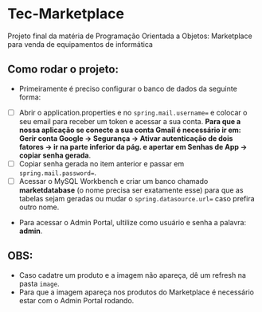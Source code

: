 # Tec-Marketplace

<p>Projeto final da matéria de Programação Orientada a Objetos: Marketplace para venda de equipamentos de informática</p>

## Como rodar o projeto:

- Primeiramente é preciso configurar o banco de dados da seguinte forma:
- [ ] Abrir o application.properties e no ```spring.mail.username=``` e colocar o seu email para receber um token e acessar a sua conta.
 **Para que a nossa aplicação se conecte a sua conta Gmail é necessário ir em: Gerir conta Google -> Segurança -> Ativar autenticação de dois fatores -> ir na parte inferior da pág. e apertar em
Senhas de App -> copiar senha gerada**.
- [ ] Copiar senha gerada no item anterior e passar em ```spring.mail.password=```.
- [ ] Acessar o MySQL Workbench e criar um banco chamado **marketdatabase** (o nome precisa ser exatamente esse) para que as tabelas sejam geradas ou mudar o ```spring.datasource.url=```
caso prefira outro nome.
- Para acessar o Admin Portal, ultilize como usuário e senha a palavra: **admin**.
## **OBS:**
- Caso cadatre um produto e a imagem não apareça, dê um refresh na pasta ```image```. 
- Para que a imagem apareça nos produtos do Marketplace é necessário estar com o Admin Portal rodando.
